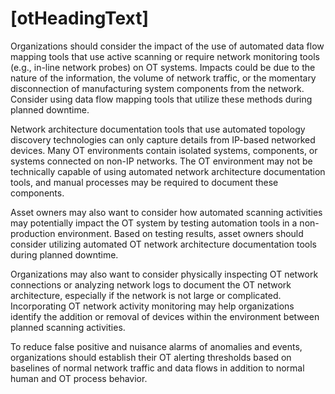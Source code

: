 # [otHeadingText]
Organizations should consider the impact of the use of automated data flow mapping tools that use active scanning or require network monitoring tools (e.g., in-line network probes) on OT systems. Impacts could be due to the nature of the information, the volume of network traffic, or the momentary disconnection of manufacturing system components from the network. Consider using data flow mapping tools that utilize these methods during planned downtime.

Network architecture documentation tools that use automated topology discovery technologies can only capture details from IP-based networked devices. Many OT environments contain isolated systems, components, or systems connected on non-IP networks. The OT environment may not be technically capable of using automated network architecture documentation tools, and manual processes may be required to document these components.

Asset owners may also want to consider how automated scanning activities may potentially impact the OT system by testing automation tools in a non-production environment. Based on testing results, asset owners should consider utilizing automated OT network architecture documentation tools during planned downtime.

Organizations may also want to consider physically inspecting OT network connections or analyzing network logs to document the OT network architecture, especially if the network is not large or complicated. Incorporating OT network activity monitoring may help organizations identify the addition or removal of devices within the environment between planned scanning activities.

To reduce false positive and nuisance alarms of anomalies and events, organizations should establish their OT alerting thresholds based on baselines of normal network traffic and data flows in addition to normal human and OT process behavior.